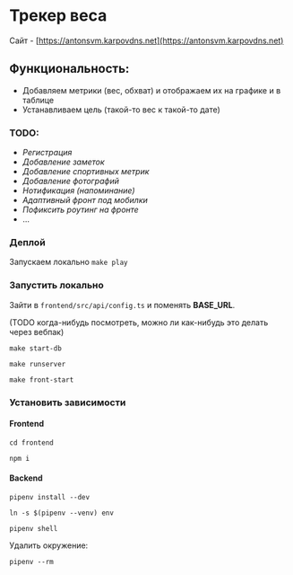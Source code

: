 # Трекер веса

Сайт - [https://antonsvm.karpovdns.net](https://antonsvm.karpovdns.net)

## Функциональность:

- Добавляем метрики (вес, обхват) и отображаем их на графике и в таблице
- Устанавливаем цель (такой-то вес к такой-то дате)

### TODO:

- _Регистрация_
- _Добавление заметок_
- _Добавление спортивных метрик_
- _Добавление фотографий_
- _Нотификация (напоминание)_
- _Адаптивный фронт под мобилки_
- _Пофиксить роутинг на фронте_
- ...

### Деплой

Запускаем локально `make play`

### Запустить локально

Зайти в `frontend/src/api/config.ts` и поменять **BASE_URL**.

(TODO когда-нибудь посмотреть, можно ли как-нибудь это делать через вебпак)

```shell
make start-db
```

```shell
make runserver
```

```shell
make front-start
```

### Установить зависимости

#### Frontend

```shell
cd frontend
```

```shell
npm i
```

#### Backend

```shell
pipenv install --dev
```

```shell
ln -s $(pipenv --venv) env
```

```shell
pipenv shell
```

Удалить окружение:

```shell
pipenv --rm
```
